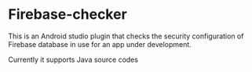 
# Firebase-checker

This is an Android studio plugin that checks the security configuration of Firebase database in use for an app under development.

Currently it supports Java source codes